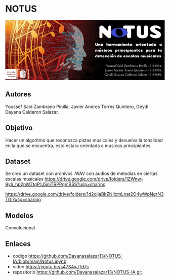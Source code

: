 # NOTUS
![img](https://github.com/Dayanasalazar13/NOTUS-IA/blob/main/notus%20banner.png)

## Autores
Youssef Said Zambrano Pinilla, Javier Andres Torres Quintero, Geydi Dayana Calderon Salazar. 

## Objetivo 
Hacer un algoritmo que reconozca pistas musicales y devuelva la tonalidad en la que se encuentra, esto estara orientada a musicos principiantes.


## Dataset 
Se creo un dataset con archivos .WAV con audios de melodias en ciertas escalas musicales 
https://drive.google.com/drive/folders/1ZWnw-9y6_hp2nWZtqP1JSniTRPPqmBSS?usp=sharing

https://drive.google.com/drive/folders/1d2oijaBkZNIicmLnat2O4wWpNgrN3TGl?usp=sharing

## Modelos 
Convolucional.

## Enlaces 
- codigo https://github.com/Dayanasalazar13/NOTUS-IA/blob/main/Notus.ipynb
- video https://youtu.be/s47S4xJTd7s
- repositorio  https://github.com/Dayanasalazar13/NOTUS-IA.git
